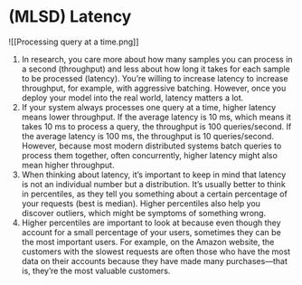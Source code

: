 # (MLSD) Latency
![[Processing query at a time.png]]

1. In research, you care more about how many samples you can process in a second
(throughput) and less about how long it takes for each sample to be processed
(latency). You’re willing to increase latency to increase throughput, for example, with
aggressive batching. However, once you deploy your model into the real world, latency matters a lot.
2. If your system always processes one query at a time, higher latency means lower
throughput. If the average latency is 10 ms, which means it takes 10 ms to process
a query, the throughput is 100 queries/second. If the average latency is 100 ms, the
throughput is 10 queries/second.
However, because most modern distributed systems batch queries to process them
together, often concurrently, higher latency might also mean higher throughput.
3. When thinking about latency, it’s important to keep in mind that latency is not an
individual number but a distribution. It’s usually better to think in percentiles, as they tell you something about a certain percentage of your requests (best is median). Higher percentiles also help you discover outliers, which might be symptoms of something wrong.
4. Higher percentiles are important to look at because even though they account for
a small percentage of your users, sometimes they can be the most important users.
For example, on the Amazon website, the customers with the slowest requests are
often those who have the most data on their accounts because they have made many
purchases—that is, they’re the most valuable customers.
